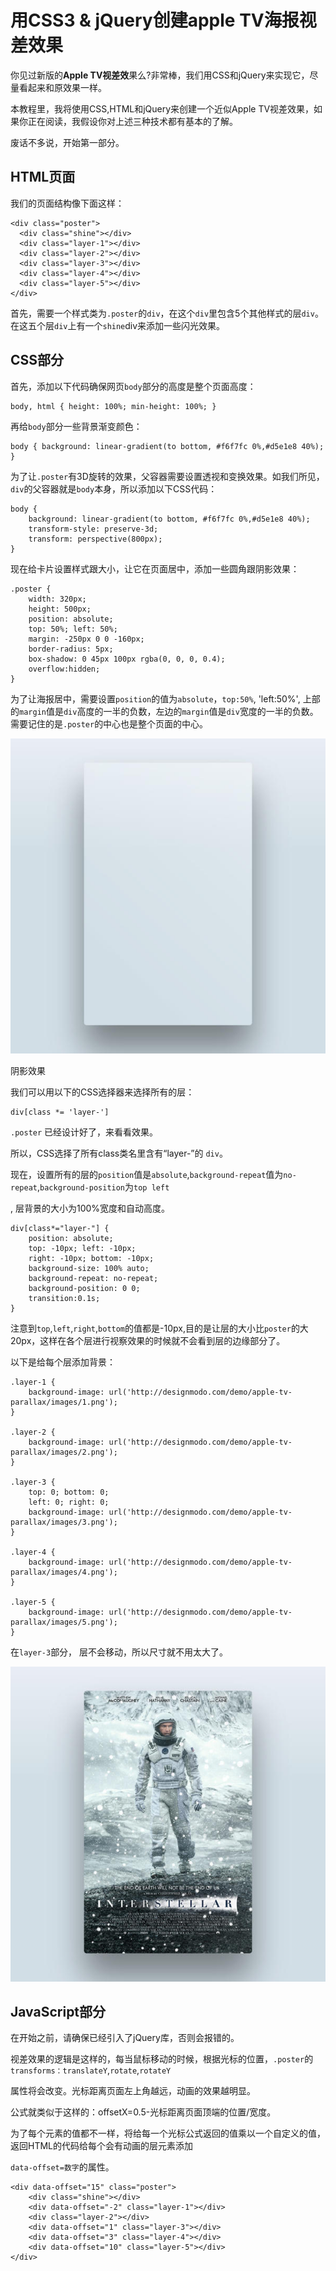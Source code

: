 # 用CSS3 & jQuery创建apple TV海报视差效果

你见过新版的**Apple TV视差效**果么?非常棒，我们用CSS和jQuery来实现它，尽量看起来和原效果一样。

本教程里，我将使用CSS,HTML和jQuery来创建一个近似Apple TV视差效果，如果你正在阅读，我假设你对上述三种技术都有基本的了解。

废话不多说，开始第一部分。

## HTML页面

我们的页面结构像下面这样：

```
<div class="poster">
  <div class="shine"></div>
  <div class="layer-1"></div>
  <div class="layer-2"></div>
  <div class="layer-3"></div>
  <div class="layer-4"></div>
  <div class="layer-5"></div>
</div>
```

首先，需要一个样式类为`.poster`的`div`，在这个`div`里包含5个其他样式的层`div`。在这五个层`div`上有一个`shine`div来添加一些闪光效果。

## CSS部分

首先，添加以下代码确保网页`body`部分的高度是整个页面高度：

```
body, html { height: 100%; min-height: 100%; }
```

再给`body`部分一些背景渐变颜色：

```
body { background: linear-gradient(to bottom, #f6f7fc 0%,#d5e1e8 40%); }
```

为了让`.poster`有3D旋转的效果，父容器需要设置透视和变换效果。如我们所见，`div`的父容器就是`body`本身，所以添加以下CSS代码：

```
body {
    background: linear-gradient(to bottom, #f6f7fc 0%,#d5e1e8 40%);
    transform-style: preserve-3d;
    transform: perspective(800px);
}
```

现在给卡片设置样式跟大小，让它在页面居中，添加一些圆角跟阴影效果：

```
.poster {
    width: 320px;
    height: 500px;
    position: absolute;
    top: 50%; left: 50%;
    margin: -250px 0 0 -160px;
    border-radius: 5px;
    box-shadow: 0 45px 100px rgba(0, 0, 0, 0.4);
    overflow:hidden;
}
```

为了让海报居中，需要设置`position`的值为`absolute`，`top:50%`, 'left:50%', 上部的`margin`值是`div`高度的一半的负数，左边的`margin`值是`div`宽度的一半的负数。需要记住的是`.poster`的中心也是整个页面的中心。

![](/assets/1621354-20ac0fc235101fd7.jpg)

阴影效果

我们可以用以下的CSS选择器来选择所有的层：

```
div[class *= 'layer-']
```

`.poster` 已经设计好了，来看看效果。

所以，CSS选择了所有class类名里含有“layer-”的 `div`。

现在，设置所有的层的`position`值是`absolute`,`background-repeat`值为`no-repeat`,`background-position`为`top left`

, 层背景的大小为100%宽度和自动高度。

```
div[class*="layer-"] {
    position: absolute;
    top: -10px; left: -10px;
    right: -10px; bottom: -10px;
    background-size: 100% auto;
    background-repeat: no-repeat;
    background-position: 0 0;
    transition:0.1s;
}

```

注意到`top`,`left`,`right`,`bottom`的值都是-10px,目的是让层的大小比`poster`的大20px，这样在各个层进行视察效果的时候就不会看到层的边缘部分了。

以下是给每个层添加背景：

```
.layer-1 {
    background-image: url('http://designmodo.com/demo/apple-tv-parallax/images/1.png');
}

.layer-2 {
    background-image: url('http://designmodo.com/demo/apple-tv-parallax/images/2.png');
}

.layer-3 {
    top: 0; bottom: 0;
    left: 0; right: 0;
    background-image: url('http://designmodo.com/demo/apple-tv-parallax/images/3.png');
}

.layer-4 {
    background-image: url('http://designmodo.com/demo/apple-tv-parallax/images/4.png');
}

.layer-5 {
    background-image: url('http://designmodo.com/demo/apple-tv-parallax/images/5.png');
}

```

在`layer-3`部分， 层不会移动，所以尺寸就不用太大了。

![](/assets/1621354-baaed885ccda9cd7.jpg)



## JavaScript部分

在开始之前，请确保已经引入了jQuery库，否则会报错的。

视差效果的逻辑是这样的，每当鼠标移动的时候，根据光标的位置，`.poster`的`transforms：translateY`,`rotate`,`rotateY`

属性将会改变。光标距离页面左上角越远，动画的效果越明显。

公式就类似于这样的：offsetX=0.5-光标距离页面顶端的位置/宽度。

为了每个元素的值都不一样，将给每一个光标公式返回的值乘以一个自定义的值，返回HTML的代码给每个会有动画的层元素添加

`data-offset=数字`的属性。

```
<div data-offset="15" class="poster">
    <div class="shine"></div>
    <div data-offset="-2" class="layer-1"></div>
    <div class="layer-2"></div>
    <div data-offset="1" class="layer-3"></div>
    <div data-offset="3" class="layer-4"></div>
    <div data-offset="10" class="layer-5"></div>
</div>
```



